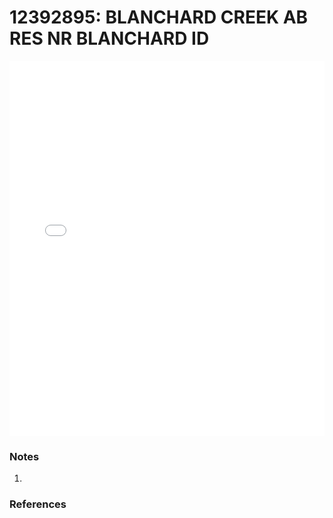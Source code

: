 # 12392895: BLANCHARD CREEK AB RES NR BLANCHARD ID

<iframe src="/distribution_estimation/_static/stations/12392895_fdc.html" width="100%" height="600" frameborder="0"></iframe>

### Notes
1. 

### References

